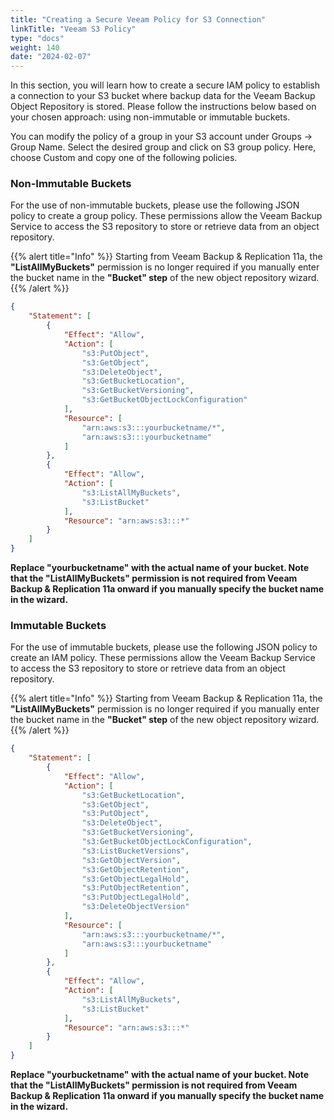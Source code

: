 ```yaml
---
title: "Creating a Secure Veeam Policy for S3 Connection"
linkTitle: "Veeam S3 Policy"
type: "docs"
weight: 140
date: "2024-02-07"
---
```


In this section, you will learn how to create a secure IAM policy to establish a connection to your S3 bucket where backup data for the Veeam Backup Object Repository is stored. Please follow the instructions below based on your chosen approach: using non-immutable or immutable buckets.

You can modify the policy of a group in your S3 account under Groups → Group Name. Select the desired group and click on S3 group policy. Here, choose Custom and copy one of the following policies.

### Non-Immutable Buckets

For the use of non-immutable buckets, please use the following JSON policy to create a group policy. These permissions allow the Veeam Backup Service to access the S3 repository to store or retrieve data from an object repository.

{{% alert title="Info" %}}
Starting from Veeam Backup & Replication 11a, the **"ListAllMyBuckets"** permission is no longer required if you manually enter the bucket name in the **"Bucket" step** of the new object repository wizard.
{{% /alert %}}

```json
{
    "Statement": [
        {
            "Effect": "Allow",
            "Action": [
                "s3:PutObject",
                "s3:GetObject",
                "s3:DeleteObject",
                "s3:GetBucketLocation",
                "s3:GetBucketVersioning",
                "s3:GetBucketObjectLockConfiguration"
            ],
            "Resource": [
                "arn:aws:s3:::yourbucketname/*",
                "arn:aws:s3:::yourbucketname"
            ]
        },
        {
            "Effect": "Allow",
            "Action": [
                "s3:ListAllMyBuckets",
                "s3:ListBucket"
            ],
            "Resource": "arn:aws:s3:::*"
        }
    ]
}
```
**Replace "yourbucketname" with the actual name of your bucket. Note that the "ListAllMyBuckets" permission is not required from Veeam Backup & Replication 11a onward if you manually specify the bucket name in the wizard.**

### Immutable Buckets

For the use of immutable buckets, please use the following JSON policy to create an IAM policy. These permissions allow the Veeam Backup Service to access the S3 repository to store or retrieve data from an object repository.

{{% alert title="Info" %}}
Starting from Veeam Backup & Replication 11a, the **"ListAllMyBuckets"** permission is no longer required if you manually enter the bucket name in the **"Bucket" step** of the new object repository wizard.
{{% /alert %}}

```json
{
    "Statement": [
        {
            "Effect": "Allow",
            "Action": [
                "s3:GetBucketLocation",
                "s3:GetObject",
                "s3:PutObject",
                "s3:DeleteObject",
                "s3:GetBucketVersioning",
                "s3:GetBucketObjectLockConfiguration",
                "s3:ListBucketVersions",
                "s3:GetObjectVersion",
                "s3:GetObjectRetention",
                "s3:GetObjectLegalHold",
                "s3:PutObjectRetention",
                "s3:PutObjectLegalHold",
                "s3:DeleteObjectVersion"
            ],
            "Resource": [
                "arn:aws:s3:::yourbucketname/*",
                "arn:aws:s3:::yourbucketname"
            ]
        },
        {
            "Effect": "Allow",
            "Action": [
                "s3:ListAllMyBuckets",
                "s3:ListBucket"
            ],
            "Resource": "arn:aws:s3:::*"
        }
    ]
}
```

**Replace "yourbucketname" with the actual name of your bucket. Note that the "ListAllMyBuckets" permission is not required from Veeam Backup & Replication 11a onward if you manually specify the bucket name in the wizard.**
